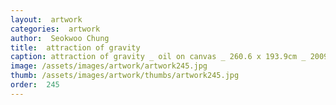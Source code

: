 ```yaml
---
layout:  artwork
categories:  artwork
author:  Seokwoo Chung
title:  attraction of gravity
caption: attraction of gravity _ oil on canvas _ 260.6 x 193.9cm _ 2009
image: /assets/images/artwork/artwork245.jpg
thumb: /assets/images/artwork/thumbs/artwork245.jpg
order:  245
---
```

